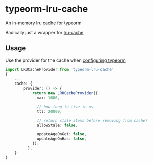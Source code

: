 # typeorm-lru-cache

An in-memory lru cache for typeorm

Badically just a wrapper for [lru-cache](https://www.npmjs.com/package/lru-cache)

## Usage

Use the provider for the cache when [configuring typeorm](https://github.com/typeorm/typeorm/blob/master/docs/caching.md)

```typescript
import LRUCacheProvider from 'typeorm-lru-cache'
{
    ...
    cache: {
        provider: () => {
            return new LRUCacheProvider({
              max: 1000,

              // how long to live in ms
              ttl: 20000,

              // return stale items before removing from cache?
              allowStale: false,

              updateAgeOnGet: false,
              updateAgeOnHas: false,
            });
          },
    }
}
```
